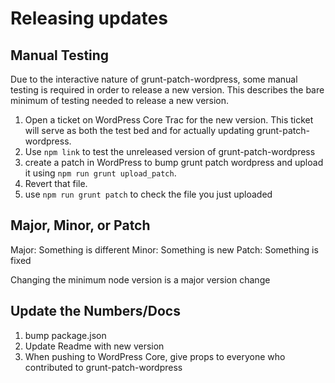 # Releasing updates

## Manual Testing

Due to the interactive nature of grunt-patch-wordpress, some manual testing is required in order to release a new version. This describes the bare minimum of testing needed to release a new version. 

1) Open a ticket on WordPress Core Trac for the new version. This ticket will serve as both the test bed and for actually updating grunt-patch-wordpress.
2) Use `npm link` to test the unreleased version of grunt-patch-wordpress
3) create a patch in WordPress to bump grunt patch wordpress and upload it using `npm run grunt upload_patch`.
4) Revert that file.
5) use `npm run grunt patch` to check the file you just uploaded

## Major, Minor, or Patch

Major: Something is different
Minor: Something is new
Patch: Something is fixed

Changing the minimum node version is a major version change 

## Update the Numbers/Docs 

1) bump package.json
2) Update Readme with new version
3) When pushing to WordPress Core, give props to everyone who contributed to grunt-patch-wordpress
